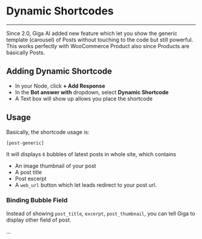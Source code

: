 # Dynamic Shortcodes
---
Since 2.0, Giga AI added new feature which let you show the generic template (carousel) of Posts without touching to the code but still powerful. This works perfectly with WooCommerce Product also since Products are basically Posts.
 
## Adding Dynamic Shortcode
- In your Node, click **+ Add Response**
- In the **Bot answer with** dropdown, select **Dynamic Shortcode**
- A Text box will show up allows you place the shortcode

## Usage
Basically, the shortcode usage is:

```
[post-generic]
```

It will displays `6` bubbles of latest posts in whole site, which contains 

- An image thumbnail of your post
- A post title
- Post excerpt
- A `web_url` button which let leads redirect to your post url.
 
### Binding Bubble Field

Instead of showing `post_title`, `excerpt`, `post_thumbnail`, you can tell Giga to display other field of post.

...